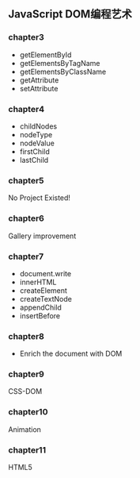 
## JavaScript DOM编程艺术

### chapter3
- getElementById
- getElementsByTagName
- getElementsByClassName
- getAttribute
- setAttribute

### chapter4
- childNodes
- nodeType
- nodeValue
- firstChild
- lastChild

### chapter5
No Project Existed!

### chapter6
Gallery improvement

### chapter7
- document.write
- innerHTML
- createElement
- createTextNode
- appendChild
- insertBefore

### chapter8
- Enrich the document with DOM


### chapter9
CSS-DOM

### chapter10
Animation

### chapter11
HTML5